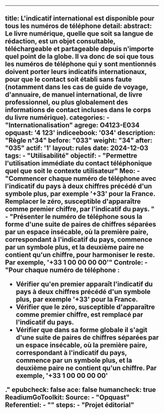 ---

title: L'indicatif international est disponible pour tous les numéros de  téléphone
detail: 
abstract: Le livre numérique, quelle que soit sa langue de rédaction, est un objet consultable, téléchargeable et partageable depuis n'importe quel point de la globe. Il va donc de soi que tous les numéros de téléphone qui y sont mentionnés doivent porter leurs indicatifs internationaux, pour que le contact soit établi sans faute (notamment dans les cas de guide de voyage, d'annuaire, de manuel international, de livre professionnel, ou plus globalement des informations de contact incluses dans le corps du livre numérique). 
categories: 
    - "Internationalisation"
agrege: O4123-E034
opquast: '4 123'
indiceebook: '034'
description: "Règle n°34"
before: "033"
weight: "34"
after: "035"
actif: '1'
layout: rules
date: 2024-12-03
tags: 
    - "Utilisabilité"
objectif: 
    - "Permettre l'utilisation immédiate du contact téléphonique quel que soit le contexte utilisateur"
Meo: 
    - "Commencer chaque numéro de téléphone avec l'indicatif du pays à deux chiffres précédé d'un symbole plus, par exemple '+33' pour la France. Remplacer le zéro, susceptible d'apparaître comme premier chiffre, par l'indicatif du pays. "
    - "Présenter le numéro de téléphone sous la forme d'une suite de paires de chiffres séparées par un espace insécable, où la première paire, correspondant à l'indicatif du pays, commence par un symbole plus, et la deuxième paire ne contient qu'un chiffre, pour harmoniser le reste. Par exemple, '+33 1 00 00 00 00'"
Controle: 
    - "Pour chaque numéro de téléphone&nbsp;:<ul><li>Vérifier qu'en premier apparaît l'indicatif du pays à deux chiffres précédé d'un symbole plus, par exemple '+33' pour la France.</li><li>Vérifier que le zéro, susceptible d'apparaître comme premier chiffre, est remplacé par l'indicatif du pays.</li><li>Vérifier que dans sa forme globale il s'agit d'une suite de paires de chiffres séparées par un espace insécable, où la première paire, correspondant à l'indicatif du pays, commence par un symbole plus, et la deuxième paire ne contient qu'un chiffre. Par exemple, '+33 1 00 00 00 00'</li></ul>."
epubcheck: false
ace: false
humancheck: true
ReadiumGoToolkit: 
Source: 
    - "Opquast"
Referentiel: 
    - ""
steps: 
    - "Projet éditorial"
---